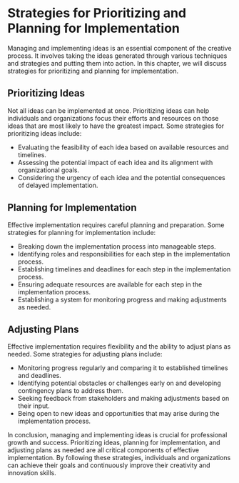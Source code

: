 Strategies for Prioritizing and Planning for Implementation
=======================================================================================================

Managing and implementing ideas is an essential component of the creative process. It involves taking the ideas generated through various techniques and strategies and putting them into action. In this chapter, we will discuss strategies for prioritizing and planning for implementation.

Prioritizing Ideas
------------------

Not all ideas can be implemented at once. Prioritizing ideas can help individuals and organizations focus their efforts and resources on those ideas that are most likely to have the greatest impact. Some strategies for prioritizing ideas include:

* Evaluating the feasibility of each idea based on available resources and timelines.
* Assessing the potential impact of each idea and its alignment with organizational goals.
* Considering the urgency of each idea and the potential consequences of delayed implementation.

Planning for Implementation
---------------------------

Effective implementation requires careful planning and preparation. Some strategies for planning for implementation include:

* Breaking down the implementation process into manageable steps.
* Identifying roles and responsibilities for each step in the implementation process.
* Establishing timelines and deadlines for each step in the implementation process.
* Ensuring adequate resources are available for each step in the implementation process.
* Establishing a system for monitoring progress and making adjustments as needed.

Adjusting Plans
---------------

Effective implementation requires flexibility and the ability to adjust plans as needed. Some strategies for adjusting plans include:

* Monitoring progress regularly and comparing it to established timelines and deadlines.
* Identifying potential obstacles or challenges early on and developing contingency plans to address them.
* Seeking feedback from stakeholders and making adjustments based on their input.
* Being open to new ideas and opportunities that may arise during the implementation process.

In conclusion, managing and implementing ideas is crucial for professional growth and success. Prioritizing ideas, planning for implementation, and adjusting plans as needed are all critical components of effective implementation. By following these strategies, individuals and organizations can achieve their goals and continuously improve their creativity and innovation skills.
